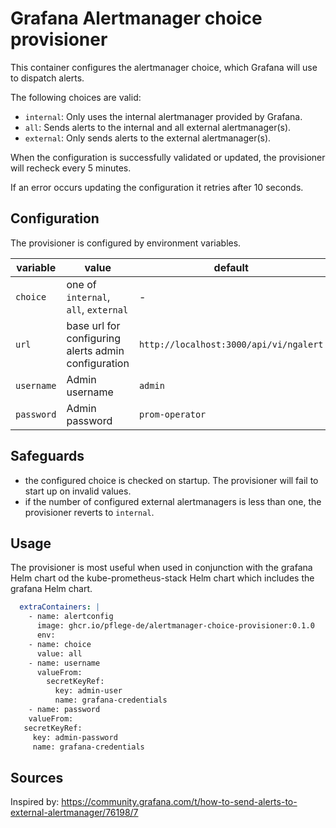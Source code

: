 # Grafana Alertmanager choice provisioner

This container configures the alertmanager choice, which Grafana will use to dispatch alerts.

The following choices are valid:

* `internal`: Only uses the internal alertmanager provided by Grafana.
* `all`: Sends alerts to the internal and all external alertmanager(s).
* `external`: Only sends alerts to the external alertmanager(s).

When the configuration is successfully validated or updated, the provisioner will recheck every 5 minutes.

If an error occurs updating the configuration it retries after 10 seconds.

## Configuration

The provisioner is configured by environment variables.

| variable   | value                                               | default                                |
| ---------- | --------------------------------------------------- | -------------------------------------- |
| `choice`   | one of `internal`, `all`, `external`                | -                                      |
| `url`      | base url for configuring alerts admin configuration | `http://localhost:3000/api/vi/ngalert` |
| `username` | Admin username                                      | `admin`                                |
| `password` | Admin password                                      | `prom-operator`                        |

## Safeguards

* the configured choice is checked on startup. The provisioner will fail to start up on invalid values.
* if the number of configured external alertmanagers is less than one, the provisioner reverts to `internal`.

## Usage

The provisioner is most useful when used in conjunction with the grafana Helm chart od the kube-prometheus-stack Helm chart
which includes the grafana Helm chart.

```yaml
  extraContainers: |
    - name: alertconfig
      image: ghcr.io/pflege-de/alertmanager-choice-provisioner:0.1.0
      env:
    - name: choice
      value: all
    - name: username
      valueFrom:
        secretKeyRef:
          key: admin-user
          name: grafana-credentials
    - name: password
    valueFrom:
   secretKeyRef:
     key: admin-password
     name: grafana-credentials
  ```

## Sources

Inspired by: https://community.grafana.com/t/how-to-send-alerts-to-external-alertmanager/76198/7
